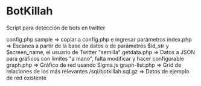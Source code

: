 BotKillah
=========

Script para detección de bots en twitter

config.php.sample => copiar a config.php e ingresar parámetros
index.php => Escanea a partir de la base de datos o de parámetros $id_str y $screen_name, el usuario de Twitter "semilla"
getdata.php => Datos a JSON para gráficos con límites "a mano", falta modificar y hacer configurable
graph.php => Gráfico de red usando Sigma.js
graph-list.php => Grid de relaciones de los más relevantes
/sql/botkillah.sql.gz => Datos de ejemplo de red existente


